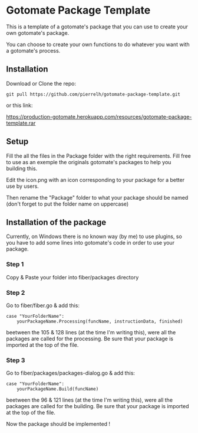 # Gotomate Package Template

This is a template of a gotomate's package that you can use to create your own gotomate's package.

You can choose to create your own functions to do whatever you want with a gotomate's process.

## Installation

Download or Clone the repo:
```
git pull https://github.com/pierrelh/gotomate-package-template.git
```
or this link:

https://production-gotomate.herokuapp.com/resources/gotomate-package-template.rar

## Setup

Fill the all the files in the Package folder with the right requirements. Fill free to use as an exemple the originals gotomate's packages to help you building this.

Edit the icon.png with an icon corresponding to your package for a better use by users. 

Then rename the "Package" folder to what your package should be named (don't forget to put the folder name on uppercase)

## Installation of the package

Currently, on Windows there is no known way (by me) to use plugins, so you have to add some lines into gotomate's code in order
to use your package.

### Step 1

Copy & Paste your folder into fiber/packages directory

### Step 2

Go to fiber/fiber.go & add this:
```
case "YourFolderName":
	yourPackageName.Processing(funcName, instructionData, finished)
```
beetween the 105 & 128 lines (at the time I'm writing this), were all the packages are called for the processing.
Be sure that your package is imported at the top of the file.

### Step 3

Go to fiber/packages/packages-dialog.go & add this:
```
case "YourFolderName":
	yourPackageName.Build(funcName)
```
beetween the 96 & 121 lines (at the time I'm writing this), were all the packages are called for the building.
Be sure that your package is imported at the top of the file.


Now the package should be implemented !